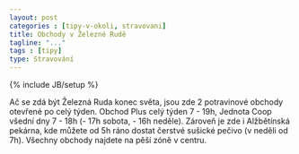 ```yaml
---
layout: post
categories : [tipy-v-okoli, stravovani]
title: Obchody v Železné Rudě
tagline: "..."
tags : [tipy]
type: Stravování
---
```

{% include JB/setup %}

Ač se zdá být Železná Ruda konec světa, jsou zde 2 potravinové obchody otevřené po celý týden. Obchod Plus celý týden 7 - 19h, Jednota Coop všední dny 7 - 18h (- 17h sobota, - 16h neděle). Zároveň je zde i Alžbětínská pekárna, kde můžete od 5h ráno dostat čerstvé sušické pečivo (v neděli od 7h). Všechny obchody najdete na pěší zóně v centru.
